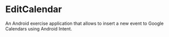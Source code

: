 # EditCalendar
An Android exercise application that allows to insert a new event to Google Calendars using Android Intent.

